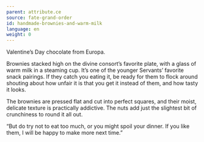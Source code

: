 ```yaml
---
parent: attribute.ce
source: fate-grand-order
id: handmade-brownies-and-warm-milk
language: en
weight: 0
---
```


Valentine’s Day chocolate from Europa.

Brownies stacked high on the divine consort’s favorite plate, with a glass of warm milk in a steaming cup. It’s one of the younger Servants’ favorite snack pairings. If they catch you eating it, be ready for them to flock around shouting about how unfair it is that you get it instead of them, and how tasty it looks.

The brownies are pressed flat and cut into perfect squares, and their moist, delicate texture is practically addictive. The nuts add just the slightest bit of crunchiness to round it all out.

“But do try not to eat too much, or you might spoil your dinner. If you like them, I will be happy to make more next time.”
